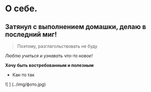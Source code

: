 # О себе.
## Затянул с выполнением домашки, делаю в последний миг! 
> Поэтому, разглагольствовать не буду


_Люблю учиться и узнавать что-то новое!_

**Хочу быть востребованным и полезным**

- Как-то так

![ ] (../img/фото.jpg)
